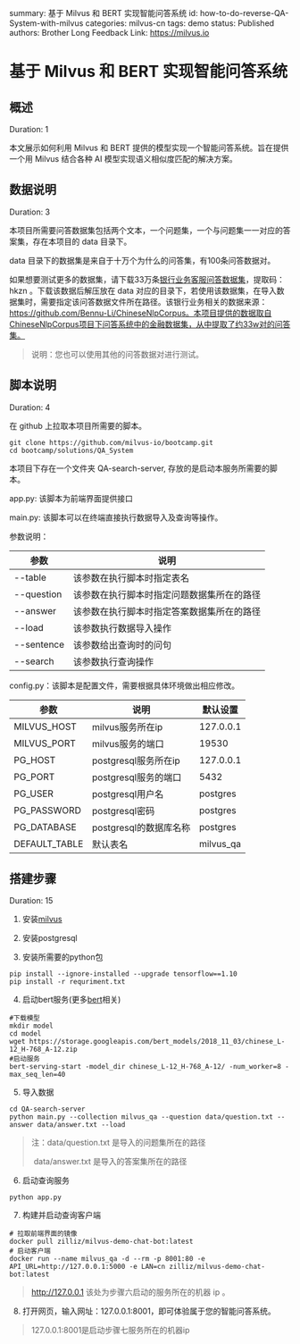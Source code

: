 summary: 基于 Milvus 和 BERT 实现智能问答系统
id: how-to-do-reverse-QA-System-with-milvus
categories: milvus-cn
tags: demo
status: Published
authors: Brother Long
Feedback Link: https://milvus.io

# 基于 Milvus 和 BERT 实现智能问答系统

## 概述

Duration: 1

本文展示如何利用 Milvus 和 BERT 提供的模型实现一个智能问答系统。旨在提供一个用 Milvus 结合各种 AI 模型实现语义相似度匹配的解决方案。

## 数据说明

Duration: 3

本项目所需要问答数据集包括两个文本，一个问题集，一个与问题集一一对应的答案集，存在本项目的 data 目录下。

data 目录下的数据集是来自于十万个为什么的问答集，有100条问答数据对。

如果想要测试更多的数据集，请下载33万条[银行业务客服问答数据集](https://pan.baidu.com/s/1g-vMh05sDRv1EBZN6X7Qxw)，提取码：hkzn 。下载该数据后解压放在 data 对应的目录下，若使用该数据集，在导入数据集时，需要指定该问答数据文件所在路径。该银行业务相关的数据来源：https://github.com/Bennu-Li/ChineseNlpCorpus。本项目提供的数据取自ChineseNlpCorpus项目下问答系统中的金融数据集，从中提取了约33w对的问答集。

> 说明：您也可以使用其他的问答数据对进行测试。

## 脚本说明

Duration: 4

在 github 上拉取本项目所需要的脚本。

```shell
git clone https://github.com/milvus-io/bootcamp.git
cd bootcamp/solutions/QA_System
```

本项目下存在一个文件夹 QA-search-server, 存放的是启动本服务所需要的脚本。

app.py: 该脚本为前端界面提供接口

main.py: 该脚本可以在终端直接执行数据导入及查询等操作。

参数说明：

| 参数       | 说明                                       |
| ---------- | ------------------------------------------ |
| --table    | 该参数在执行脚本时指定表名                 |
| --question | 该参数在执行脚本时指定问题数据集所在的路径 |
| --answer   | 该参数在执行脚本时指定答案数据集所在的路径 |
| --load     | 该参数执行数据导入操作                     |
| --sentence | 该参数给出查询时的问句                     |
| --search   | 该参数执行查询操作                         |

config.py：该脚本是配置文件，需要根据具体环境做出相应修改。

| 参数          | 说明                   | 默认设置  |
| ------------- | ---------------------- | --------- |
| MILVUS_HOST   | milvus服务所在ip       | 127.0.0.1 |
| MILVUS_PORT   | milvus服务的端口       | 19530     |
| PG_HOST       | postgresql服务所在ip   | 127.0.0.1 |
| PG_PORT       | postgresql服务的端口   | 5432      |
| PG_USER       | postgresql用户名       | postgres  |
| PG_PASSWORD   | postgresql密码         | postgres  |
| PG_DATABASE   | postgresql的数据库名称 | postgres  |
| DEFAULT_TABLE | 默认表名               | milvus_qa |

## 搭建步骤

Duration: 15

1. 安装[milvus](https://milvus.io/cn/docs/v0.10.0/guides/get_started/install_milvus/cpu_milvus_docker.md)

2. 安装postgresql

3. 安装所需要的python包

```shell
pip install --ignore-installed --upgrade tensorflow==1.10
pip install -r requriment.txt
```

4. 启动bert服务(更多[bert](https://github.com/hanxiao/bert-as-service#building-a-qa-semantic-search-engine-in-3-minutes)相关)

```shell
#下载模型
mkdir model
cd model
wget https://storage.googleapis.com/bert_models/2018_11_03/chinese_L-12_H-768_A-12.zip
#启动服务
bert-serving-start -model_dir chinese_L-12_H-768_A-12/ -num_worker=8 -max_seq_len=40
```

5. 导入数据

```shell
cd QA-search-server
python main.py --collection milvus_qa --question data/question.txt --answer data/answer.txt --load
```

> 注：data/question.txt 是导入的问题集所在的路径
>
> ​        data/answer.txt 是导入的答案集所在的路径

6. 启动查询服务

```shell
python app.py
```

7. 构建并启动查询客户端

```shell
# 拉取前端界面的镜像
docker pull zilliz/milvus-demo-chat-bot:latest
# 启动客户端
docker run --name milvus_qa -d --rm -p 8001:80 -e API_URL=http://127.0.0.1:5000 -e LAN=cn zilliz/milvus-demo-chat-bot:latest
```

> http://127.0.0.1 该处为步骤六启动的服务所在的机器 ip 。

8. 打开网页，输入网址：127.0.0.1:8001，即可体验属于您的智能问答系统。

> 127.0.0.1:8001是启动步骤七服务所在的机器ip
